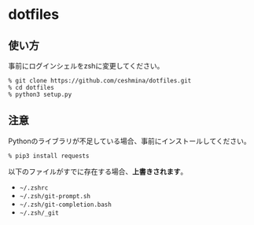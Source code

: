 # dotfiles


## 使い方

事前にログインシェルをzshに変更してください。

```
% git clone https://github.com/ceshmina/dotfiles.git
% cd dotfiles
% python3 setup.py
```


## 注意

Pythonのライブラリが不足している場合、事前にインストールしてください。

```
% pip3 install requests
```

以下のファイルがすでに存在する場合、**上書きされます**。

- `~/.zshrc`
- `~/.zsh/git-prompt.sh`
- `~/.zsh/git-completion.bash`
- `~/.zsh/_git`
